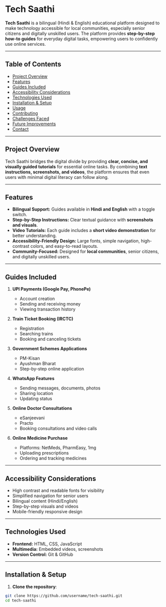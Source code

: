# Tech Saathi

**Tech Saathi** is a bilingual (Hindi & English) educational platform designed to make technology accessible for local communities, especially senior citizens and digitally unskilled users. The platform provides **step-by-step how-to guides** for everyday digital tasks, empowering users to confidently use online services.

---

## Table of Contents

- [Project Overview](#project-overview)
- [Features](#features)
- [Guides Included](#guides-included)
- [Accessibility Considerations](#accessibility-considerations)
- [Technologies Used](#technologies-used)
- [Installation & Setup](#installation--setup)
- [Usage](#usage)
- [Contributing](#contributing)
- [Challenges Faced](#challenges-faced)
- [Future Improvements](#future-improvements)
- [Contact](#contact)

---

## Project Overview

Tech Saathi bridges the digital divide by providing **clear, concise, and visually guided tutorials** for essential online tasks. By combining **text instructions, screenshots, and videos**, the platform ensures that even users with minimal digital literacy can follow along.

---

## Features

- **Bilingual Support:** Guides available in **Hindi and English** with a toggle switch.
- **Step-by-Step Instructions:** Clear textual guidance with **screenshots and visuals**.
- **Video Tutorials:** Each guide includes a **short video demonstration** for better understanding.
- **Accessibility-Friendly Design:** Large fonts, simple navigation, high-contrast colors, and easy-to-read layouts.
- **Community-Focused:** Designed for **local communities**, senior citizens, and digitally unskilled users.

---

## Guides Included

1. **UPI Payments (Google Pay, PhonePe)**  
   - Account creation  
   - Sending and receiving money  
   - Viewing transaction history  

2. **Train Ticket Booking (IRCTC)**  
   - Registration  
   - Searching trains  
   - Booking and canceling tickets  

3. **Government Schemes Applications**  
   - PM-Kisan  
   - Ayushman Bharat  
   - Step-by-step online application  

4. **WhatsApp Features**  
   - Sending messages, documents, photos  
   - Sharing location  
   - Updating status  

5. **Online Doctor Consultations**  
   - eSanjeevani  
   - Practo  
   - Booking consultations and video calls  

6. **Online Medicine Purchase**  
   - Platforms: NetMeds, PharmEasy, 1mg  
   - Uploading prescriptions  
   - Ordering and tracking medicines  

---

## Accessibility Considerations

- High contrast and readable fonts for visibility  
- Simplified navigation for senior users  
- Bilingual content (Hindi/English)  
- Step-by-step visuals and videos  
- Mobile-friendly responsive design  

---

## Technologies Used

- **Frontend:** HTML, CSS, JavaScript  
- **Multimedia:** Embedded videos, screenshots  
- **Version Control:** Git & GitHub  

---

## Installation & Setup

1. **Clone the repository**:

```bash
git clone https://github.com/username/tech-saathi.git
cd tech-saathi
